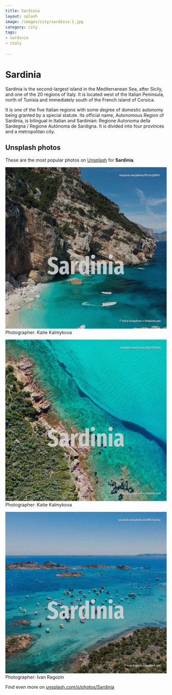 ```yaml
---
title: Sardinia
layout: splash
image: /images/city/sardinia.1.jpg
category: city
tags:
- sardinia
- italy

---
```

# Sardinia

Sardinia  is the second-largest island in the Mediterranean Sea, after Sicily, and one of the 20 
regions of Italy.
It is located west of the Italian Peninsula, north of Tunisia and immediately south of the French 
island of Corsica.

It is one of the five Italian regions with some degree of domestic autonomy being granted by a 
special statute.
Its official name, Autonomous Region of Sardinia, is bilingual in Italian and Sardinian: Regione 
Autonoma della Sardegna / Regione Autònoma de Sardigna.
It is divided into four provinces and a metropolitan city.

 
## Unsplash photos
These are the most popular photos on [Unsplash](https://unsplash.com) for **Sardinia**.
 
![Sardinia](/images/city/sardinia.1.jpg)
Photographer:  Katie Kalmykova
 
![Sardinia](/images/city/sardinia.2.jpg)
Photographer:  Katie Kalmykova
 
![Sardinia](/images/city/sardinia.3.jpg)
Photographer:  Ivan Ragozin
 
Find even more on [unsplash.com/s/photos/Sardinia](https://unsplash.com/s/photos/Sardinia)
 
